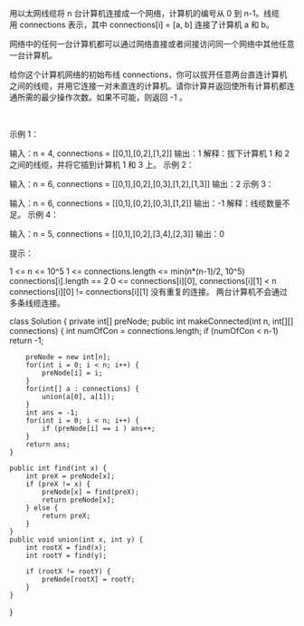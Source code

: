 用以太网线缆将 n 台计算机连接成一个网络，计算机的编号从 0 到 n-1。线缆用 connections 表示，其中 connections[i] = [a, b] 连接了计算机 a 和 b。

网络中的任何一台计算机都可以通过网络直接或者间接访问同一个网络中其他任意一台计算机。

给你这个计算机网络的初始布线 connections，你可以拔开任意两台直连计算机之间的线缆，并用它连接一对未直连的计算机。请你计算并返回使所有计算机都连通所需的最少操作次数。如果不可能，则返回 -1 。 

 

示例 1：



输入：n = 4, connections = [[0,1],[0,2],[1,2]]
输出：1
解释：拔下计算机 1 和 2 之间的线缆，并将它插到计算机 1 和 3 上。
示例 2：



输入：n = 6, connections = [[0,1],[0,2],[0,3],[1,2],[1,3]]
输出：2
示例 3：

输入：n = 6, connections = [[0,1],[0,2],[0,3],[1,2]]
输出：-1
解释：线缆数量不足。
示例 4：

输入：n = 5, connections = [[0,1],[0,2],[3,4],[2,3]]
输出：0
 

提示：

1 <= n <= 10^5
1 <= connections.length <= min(n*(n-1)/2, 10^5)
connections[i].length == 2
0 <= connections[i][0], connections[i][1] < n
connections[i][0] != connections[i][1]
没有重复的连接。
两台计算机不会通过多条线缆连接。



class Solution {
    private int[] preNode;
    public int makeConnected(int n, int[][] connections) {
        int numOfCon = connections.length;
        if (numOfCon < n-1) return -1;

        preNode = new int[n];
        for(int i = 0; i < n; i++) {
            preNode[i] = i;
        }
        for(int[] a : connections) {
            union(a[0], a[1]);
        }
        int ans = -1;
        for(int i = 0; i < n; i++) {
            if (preNode[i] == i ) ans++;
        }
        return ans;
    }

    public int find(int x) {
        int preX = preNode[x];
        if (preX != x) {
            preNode[x] = find(preX);
            return preNode[x];
        } else {
            return preX;
        }
    }
    public void union(int x, int y) {
        int rootX = find(x);
        int rootY = find(y);

        if (rootX != rootY) {
            preNode[rootX] = rootY;
        }
    }
}